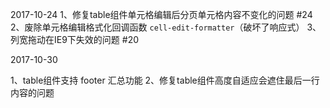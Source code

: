 2017-10-24
1、修复table组件单元格编辑后分页单元格内容不变化的问题 #24
2、废除单元格编辑格式化回调函数 `cell-edit-formatter`（破坏了响应式）
3、列宽拖动在IE9下失效的问题 #20

2017-10-30

1、table组件支持 footer 汇总功能
2、修复table组件高度自适应会遮住最后一行内容的问题